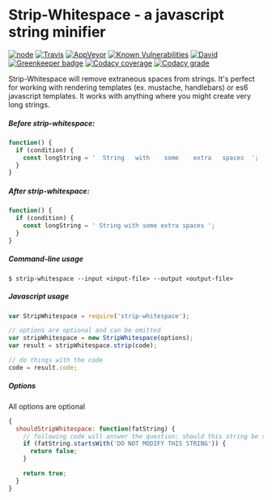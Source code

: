 # Strip-Whitespace - a javascript string minifier

[![node](https://img.shields.io/node/v/strip-whitespace.svg)](https://www.npmjs.com/package/strip-whitespace)
[![Travis](https://img.shields.io/travis/markis/strip-whitespace.svg)](https://travis-ci.org/markis/strip-whitespace)
[![AppVeyor](https://img.shields.io/appveyor/ci/markis/strip-whitespace.svg)](https://ci.appveyor.com/project/markis/strip-whitespace)
[![Known Vulnerabilities](https://snyk.io/test/github/markis/strip-whitespace/badge.svg)](https://snyk.io/test/github/markis/strip-whitespace)
[![David](https://img.shields.io/david/markis/strip-whitespace.svg)](https://david-dm.org/markis/strip-whitespace)
[![Greenkeeper badge](https://badges.greenkeeper.io/markis/strip-whitespace.svg)](https://greenkeeper.io/)
[![Codacy coverage](https://img.shields.io/codacy/coverage/bf76c91f230243129f7c1304b1681a45.svg)](https://www.codacy.com/app/markis/strip-whitespace/files)
[![Codacy grade](https://img.shields.io/codacy/grade/bf76c91f230243129f7c1304b1681a45.svg)](https://www.codacy.com/app/markis/strip-whitespace)

Strip-Whitespace will remove extraneous spaces from strings. It's perfect for working with rendering templates (ex. mustache, handlebars) or es6 javascript templates. It works with anything where you might create very long strings.

##### Before strip-whitespace:
``` javascript
function() {
  if (condition) {
    const longString = '  String   with    some    extra   spaces  ';
  }
}
```

##### After strip-whitespace:
``` javascript
function() {
  if (condition) {
    const longString = ' String with some extra spaces ';
  }
}
```

##### Command-line usage
``` shell
$ strip-whitespace --input <input-file> --output <output-file>
```

##### Javascript usage
``` javascript
var StripWhitespace = require('strip-whitespace');

// options are optional and can be omitted
var stripWhitespace = new StripWhitespace(options);
var result = stripWhitespace.strip(code);

// do things with the code
code = result.code;
```

##### Options

All options are optional

``` javascript
{
  shouldStripWhitespace: function(fatString) {
    // following code will answer the question: should this string be stripped of whitespace?
    if (fatString.startsWith('DO NOT MODIFY THIS STRING')) {
      return false;
    }

    return true;
  }
}
```

